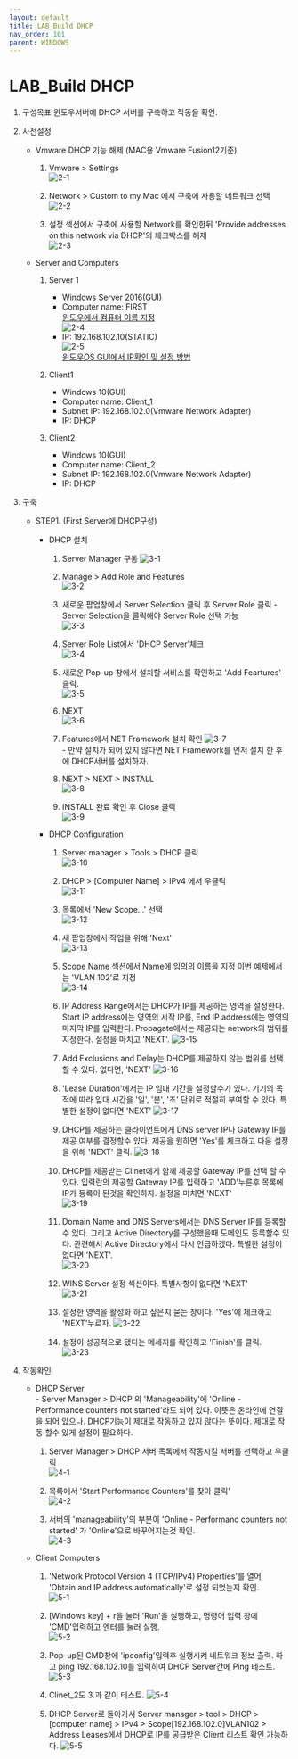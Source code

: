 ```yaml
---
layout: default
title: LAB_Build DHCP
nav_order: 101
parent: WINDOWS
---
```


# LAB_Build DHCP  


1. 구성목표
윈도우서버에 DHCP 서버를 구축하고 작동을 확인.  

2. 사전설정  

    * Vmware DHCP 기능 해제 (MAC용 Vmware Fusion12기준)  
      1. Vmware > Settings  
      ![2-1](/docs/WINDOWS/LAB_DHCP/2-1.png)  

      2. Network > Custom to my Mac 에서 구축에 사용할 네트워크 선택  
      ![2-2](/docs/WINDOWS/LAB_DHCP/2-2.png)  

      3. 설정 섹션에서 구축에 사용할 Network를 확인한뒤 'Provide addresses on this network via DHCP'의 체크박스를 해제  
      ![2-3](/docs/WINDOWS/LAB_DHCP/2-3.png)  

    * Server and Computers  

      1. Server 1  
          * Windows Server 2016(GUI)  
          * Computer name: FIRST  
          [윈도우에서 컴퓨터 이름 지정](https://allabout-it.github.io/docs/WINDOWS/How_to_change_your_computers_name/How_to_change_your_computers_name/)  
          ![2-4](/docs/WINDOWS/LAB_DHCP/2-4.png)  
          * IP: 192.168.102.10(STATIC)  
          ![2-5](/docs/WINDOWS/LAB_DHCP/2-5.png)  
          [윈도우OS GUI에서 IP확인 및 설정 방법](https://allabout-it.github.io/docs/WINDOWS/Configuration_IP_in_Windows_OS/Configuration_IP_in_Windows_OS/)  

      2. Client1
          * Windows 10(GUI)
          * Computer name: Client_1
          * Subnet IP: 192.168.102.0(Vmware Network Adapter)  
          * IP: DHCP  

      3. Client2
          * Windows 10(GUI)
          * Computer name: Client_2
          * Subnet IP: 192.168.102.0(Vmware Network Adapter)  
          * IP: DHCP  


4. 구축  

    * STEP1. (First Server에 DHCP구성)

      - DHCP 설치  

          1. Server Manager 구동
          ![3-1](/docs/WINDOWS/LAB_DHCP/3-1.png)  

          2. Manage > Add Role and Features  
          ![3-2](/docs/WINDOWS/LAB_DHCP/3-2.png)  

          3. 새로운 팝업창에서 Server Selection 클릭 후 Server Role 클릭 
          \- Server Selection을 클릭해야 Server Role 선택 가능  
          ![3-3](/docs/WINDOWS/LAB_DHCP/3-3.png)  

          4. Server Role List에서 'DHCP Server'체크  
          ![3-4](/docs/WINDOWS/LAB_DHCP/3-4.png)  

          5. 새로운 Pop-up 창에서 설치할 서비스를 확인하고 'Add Feartures' 클릭.  
          ![3-5](/docs/WINDOWS/LAB_DHCP/3-5.png)  

          6. NEXT  
          ![3-6](/docs/WINDOWS/LAB_DHCP/3-6.png)  

          7. Features에서 NET Framework 설치 확인
          ![3-7](/docs/WINDOWS/LAB_DHCP/3-7.png)  
          \- 만약 설치가 되어 있지 않다면 NET Framework를 먼저 설치 한 후에 DHCP서버를 설치하자.  

          8. NEXT > NEXT > INSTALL  
          ![3-8](/docs/WINDOWS/LAB_DHCP/3-8.png)  

          9. INSTALL 완료 확인 후 Close 클릭  
          ![3-9](/docs/WINDOWS/LAB_DHCP/3-9.png)  

      - DHCP Configuration  

          1. Server manager > Tools > DHCP 클릭  
          ![3-10](/docs/WINDOWS/LAB_DHCP/3-10.png)  

          2. DHCP > [Computer Name] > IPv4 에서 우클릭  
          ![3-11](/docs/WINDOWS/LAB_DHCP/3-11.png)  

          3. 목록에서 'New Scope...' 선택  
          ![3-12](/docs/WINDOWS/LAB_DHCP/3-12.png)  

          4. 새 팝업창에서 작업을 위해 'Next'  
          ![3-13](/docs/WINDOWS/LAB_DHCP/3-13.png)  

          5. Scope Name 섹션에서 Name에 임의의 이름을 지정 이번 예제에서는 'VLAN 102'로 지정  
          ![3-14](/docs/WINDOWS/LAB_DHCP/3-14.png)  

          6. IP Address Range에서는 DHCP가 IP를 제공하는 영역을 설정한다. Start IP address에는 영역의 시작 IP를, End IP address에는 영역의 마지막 IP를 입력한다. Propagate에서는 제공되는 network의 범위를 지정한다. 설정을 마치고 'NEXT'.
          ![3-15](/docs/WINDOWS/LAB_DHCP/3-15.png)  

          7. Add Exclusions and Delay는 DHCP를 제공하지 않는 범위를 선택할 수 있다. 없다면, 'NEXT'
          ![3-16](/docs/WINDOWS/LAB_DHCP/3-16.png)  

          8. 'Lease Duration'에서는 IP 임대 기간을 설정할수가 있다. 기기의 목적에 따라 임대 시간을 '일', '분', '초' 단위로 적절히 부여할 수 있다. 특별한 설정이 없다면 'NEXT'
          ![3-17](/docs/WINDOWS/LAB_DHCP/3-17.png)  

          9. DHCP를 제공하는 클라이언트에게  DNS server IP나 Gateway IP를 제공 여부를 결정할수 있다. 제공을 원하면 'Yes'를 체크하고 다음 설정을 위해 'NEXT' 클릭.
          ![3-18](/docs/WINDOWS/LAB_DHCP/3-18.png)  

          10. DHCP를 제공받는 Clinet에게 함께 제공할 Gateway IP를 선택 할 수 있다. 입력란의 제공할 Gateway IP를 입력하고 'ADD'누른후 목록에 IP가 등록이 된것을 확인하자. 설정을 마치면 'NEXT'  
          ![3-19](/docs/WINDOWS/LAB_DHCP/3-19.png)

          11. Domain Name and DNS Servers에서는 DNS Server IP를 등록할수 있다. 그리고 Active Directory를 구성했을때 도메인도 등록할수 있다. 관련해서 Active Directory에서 다시 언급하겠다. 특별한 설정이 없다면 'NEXT'.  
          ![3-20](/docs/WINDOWS/LAB_DHCP/3-20.png)  

          12. WINS Server 설정 섹션이다. 특별사항이 없다면 'NEXT'  
          ![3-21](/docs/WINDOWS/LAB_DHCP/3-21.png)  

          13. 설정한 영역을 활성화 하고 싶은지 묻는 창이다. 'Yes'에 체크하고 'NEXT'누르자.
          ![3-22](/docs/WINDOWS/LAB_DHCP/3-22.png)  

          14. 설정이 성공적으로 됐다는 메세지를 확인하고 'Finish'를 클릭.  
          ![3-23](/docs/WINDOWS/LAB_DHCP/3-23.png)
  
5. 작동확인  
    * DHCP Server  
    \- Server Manager > DHCP 의 'Manageability'에 'Online - Performance counters not started'라도 되어 있다. 이뜻은 온라인에 연결을 되어 있으나. DHCP기능이 제대로 작동하고 있지 않다는 뜻이다. 제대로 작동 할수 있게 설정이 필요하다.
      1. Server Manager > DHCP 서버 목록에서 작동시킬 서버를 선택하고 우클릭  
      ![4-1](/docs/WINDOWS/LAB_DHCP/4-1.png)  

      2. 목록에서 'Start Performance Counters'를 찾아 클릭'  
      ![4-2](/docs/WINDOWS/LAB_DHCP/4-2.png)  

      3. 서버의 'manageability'의 부분이 'Online - Performanc counters not started' 가 'Online'으로 바꾸어지는것 확인.  
      ![4-3](/docs/WINDOWS/LAB_DHCP/4-3.png)  
    * Client Computers  
      1. 'Network Protocol Version 4 (TCP/IPv4) Properties'를 열어 'Obtain and IP address automatically'로 설정 되었는지 확인.  
      ![5-1](/docs/WINDOWS/LAB_DHCP/5-1.png)  

      2. [Windows key] + r을 눌러 'Run'을 실행하고, 명령어 입력 창에 'CMD'입력하고 엔터를 눌러 실행.  
      ![5-2](/docs/WINDOWS/LAB_DHCP/5-2.png)  

      3. Pop-up된 CMD창에 'ipconfig'입력후 실행시켜 네트워크 정보 출력. 하고 ping 192.168.102.10를 입력하여 DHCP Server간에 Ping 테스트.
      ![5-3](/docs/WINDOWS/LAB_DHCP/5-3.png)

      4. Clinet_2도 3.과 같이 테스트.
      ![5-4](/docs/WINDOWS/LAB_DHCP/5-4.png)

      5. DHCP Server로 돌아가서 Server manager > tool > DHCP > [computer name] > IPv4 > Scope[192.168.102.0]VLAN102 > Address Leases에서 DHCP로 IP를 공급받은 Client 리스트 확인 가능하다.
      ![5-5](/docs/WINDOWS/LAB_DHCP/5-5.png)

